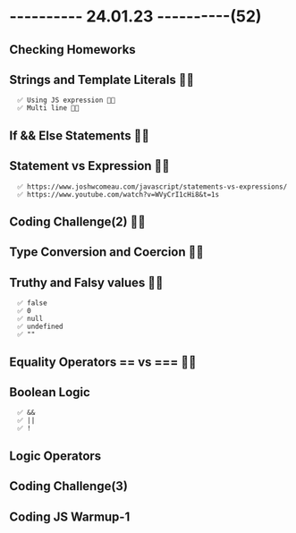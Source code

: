 # ---------- 24.01.23 ----------(52)

## Checking Homeworks

## Strings and Template Literals 👍🏻

      ✅ Using JS expression 👍🏻
      ✅ Multi line 👍🏻

## If && Else Statements 👍🏻

## Statement vs Expression 👍🏻

      ✅ https://www.joshwcomeau.com/javascript/statements-vs-expressions/
      ✅ https://www.youtube.com/watch?v=WVyCrI1cHi8&t=1s

## Coding Challenge(2) 👍🏻

## Type Conversion and Coercion 👍🏻

## Truthy and Falsy values 👍🏻

      ✅ false
      ✅ 0
      ✅ null
      ✅ undefined
      ✅ ""

## Equality Operators == vs === 👍🏻

## Boolean Logic

      ✅ &&
      ✅ ||
      ✅ !

## Logic Operators

## Coding Challenge(3)

## Coding JS Warmup-1
